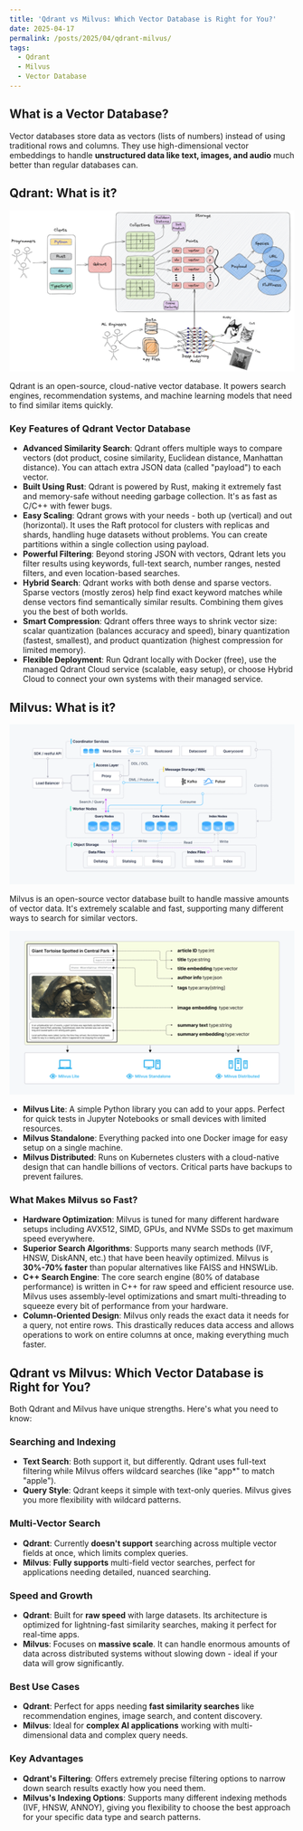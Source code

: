 ```yaml
---
title: 'Qdrant vs Milvus: Which Vector Database is Right for You?'
date: 2025-04-17
permalink: /posts/2025/04/qdrant-milvus/
tags:
  - Qdrant
  - Milvus
  - Vector Database
---
```


## What is a Vector Database?

Vector databases store data as vectors (lists of numbers) instead of using traditional rows and columns. They use high-dimensional vector embeddings to handle **unstructured data like text, images, and audio** much better than regular databases can.

## Qdrant: What is it?

 ![Technical Overview of MCP](/images/blog_posts/2025-17-04-img0.png "Technical Overview of MCP")

Qdrant is an open-source, cloud-native vector database. It powers search engines, recommendation systems, and machine learning models that need to find similar items quickly.

### Key Features of Qdrant Vector Database

- **Advanced Similarity Search**: Qdrant offers multiple ways to compare vectors (dot product, cosine similarity, Euclidean distance, Manhattan distance). You can attach extra JSON data (called "payload") to each vector.
- **Built Using Rust**: Qdrant is powered by Rust, making it extremely fast and memory-safe without needing garbage collection. It's as fast as C/C++ with fewer bugs.
- **Easy Scaling**: Qdrant grows with your needs - both up (vertical) and out (horizontal). It uses the Raft protocol for clusters with replicas and shards, handling huge datasets without problems. You can create partitions within a single collection using payload.
- **Powerful Filtering**: Beyond storing JSON with vectors, Qdrant lets you filter results using keywords, full-text search, number ranges, nested filters, and even location-based searches.
- **Hybrid Search**: Qdrant works with both dense and sparse vectors. Sparse vectors (mostly zeros) help find exact keyword matches while dense vectors find semantically similar results. Combining them gives you the best of both worlds.
- **Smart Compression**: Qdrant offers three ways to shrink vector size: scalar quantization (balances accuracy and speed), binary quantization (fastest, smallest), and product quantization (highest compression for limited memory).
- **Flexible Deployment**: Run Qdrant locally with Docker (free), use the managed Qdrant Cloud service (scalable, easy setup), or choose Hybrid Cloud to connect your own systems with their managed service.

## Milvus: What is it?

 ![Technical Overview of MCP](/images/blog_posts/2025-17-04-img1.png "Technical Overview of MCP")

Milvus is an open-source vector database built to handle massive amounts of vector data. It's extremely scalable and fast, supporting many different ways to search for similar vectors.

 ![Technical Overview of MCP](/images/blog_posts/2025-17-04-img2.png "Technical Overview of MCP")

- **Milvus Lite**: A simple Python library you can add to your apps. Perfect for quick tests in Jupyter Notebooks or small devices with limited resources.
- **Milvus Standalone**: Everything packed into one Docker image for easy setup on a single machine.
- **Milvus Distributed**: Runs on Kubernetes clusters with a cloud-native design that can handle billions of vectors. Critical parts have backups to prevent failures.

### What Makes Milvus so Fast?

- **Hardware Optimization**: Milvus is tuned for many different hardware setups including AVX512, SIMD, GPUs, and NVMe SSDs to get maximum speed everywhere.
- **Superior Search Algorithms**: Supports many search methods (IVF, HNSW, DiskANN, etc.) that have been heavily optimized. Milvus is **30%-70% faster** than popular alternatives like FAISS and HNSWLib.
- **C++ Search Engine**: The core search engine (80% of database performance) is written in C++ for raw speed and efficient resource use. Milvus uses assembly-level optimizations and smart multi-threading to squeeze every bit of performance from your hardware.
- **Column-Oriented Design**: Milvus only reads the exact data it needs for a query, not entire rows. This drastically reduces data access and allows operations to work on entire columns at once, making everything much faster.

## Qdrant vs Milvus: Which Vector Database is Right for You?

Both Qdrant and Milvus have unique strengths. Here's what you need to know:

### Searching and Indexing

- **Text Search**: Both support it, but differently. Qdrant uses full-text filtering while Milvus offers wildcard searches (like "app*" to match "apple").
- **Query Style**: Qdrant keeps it simple with text-only queries. Milvus gives you more flexibility with wildcard patterns.

### Multi-Vector Search

- **Qdrant**: Currently **doesn't support** searching across multiple vector fields at once, which limits complex queries.
- **Milvus**: **Fully supports** multi-field vector searches, perfect for applications needing detailed, nuanced searching.

### Speed and Growth

- **Qdrant**: Built for **raw speed** with large datasets. Its architecture is optimized for lightning-fast similarity searches, making it perfect for real-time apps.
- **Milvus**: Focuses on **massive scale**. It can handle enormous amounts of data across distributed systems without slowing down - ideal if your data will grow significantly.

### Best Use Cases

- **Qdrant**: Perfect for apps needing **fast similarity searches** like recommendation engines, image search, and content discovery.
- **Milvus**: Ideal for **complex AI applications** working with multi-dimensional data and complex query needs.

### Key Advantages

- **Qdrant's Filtering**: Offers extremely precise filtering options to narrow down search results exactly how you need them.
- **Milvus's Indexing Options**: Supports many different indexing methods (IVF, HNSW, ANNOY), giving you flexibility to choose the best approach for your specific data type and search patterns.
